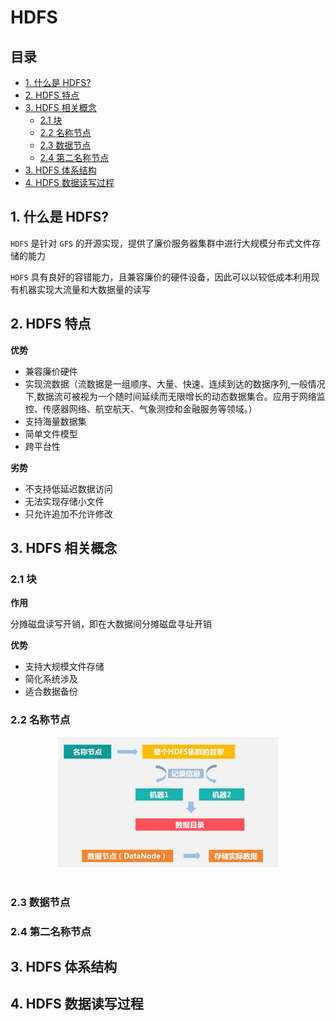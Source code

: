 # HDFS

## 目录

* [1. 什么是 HDFS?](#1-----hdfs-)
* [2. HDFS 特点](#2-hdfs---)
* [3. HDFS 相关概念](#3-hdfs-----)
  + [2.1 块](#21--)
  + [2.2 名称节点](#22-----)
  + [2.3 数据节点](#23-----)
  + [2.4 第二名称节点](#24-------)
* [3. HDFS 体系结构](#3-hdfs-----)
* [4. HDFS 数据读写过程](#4-hdfs-------)




## 1. 什么是 HDFS?

`HDFS` 是针对 `GFS` 的开源实现，提供了廉价服务器集群中进行大规模分布式文件存储的能力

`HDFS` 具有良好的容错能力，且兼容廉价的硬件设备，因此可以以较低成本利用现有机器实现大流量和大数据量的读写



## 2. HDFS 特点

**优势**

- 兼容廉价硬件
- 实现流数据（流数据是一组顺序、大量、快速、连续到达的数据序列,一般情况下,数据流可被视为一个随时间延续而无限增长的动态数据集合。应用于网络监控、传感器网络、航空航天、气象测控和金融服务等领域。）
- 支持海量数据集
- 简单文件模型
- 跨平台性



**劣势**

- 不支持低延迟数据访问
- 无法实现存储小文件
- 只允许追加不允许修改





## 3. HDFS 相关概念

### 2.1 块

**作用**

分摊磁盘读写开销，即在大数据间分摊磁盘寻址开销

**优势**

- 支持大规模文件存储
- 简化系统涉及
- 适合数据备份



### 2.2 名称节点

<div align="center"> <img src="image-20200522234629423.png" width="70%"/> </div><br>







### 2.3 数据节点





### 2.4 第二名称节点







## 3. HDFS 体系结构









## 4. HDFS 数据读写过程











